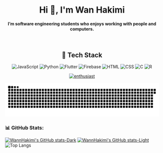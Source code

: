 <h1 align="center">Hi 👋, I'm Wan Hakimi</h1>
<h4 align="center">I’m software engineering students who enjoys working with people and computers.  </h4>
</br>

<div align="center">
<h2 style="font-weight: bold"> 🚀 Tech Stack </h2> 
  
![JavaScript](https://img.shields.io/badge/-JavaScript-F7DF1E?logo=JavaScript&logoColor=white&style=flat)
![Python](https://img.shields.io/badge/-Python-3776AB?logo=Python&logoColor=white&style=flat)
![Flutter](https://img.shields.io/badge/-Flutter-02569B?logo=flutter&logoColor=white&style=flat)
![Firebase](https://img.shields.io/badge/-Firebase-FFCA28?logo=Firebase&logoColor=white&style=flat)
![HTML](https://img.shields.io/badge/-HTML-E34F26?logo=html5&logoColor=white&style=flat)
![CSS](https://img.shields.io/badge/-CSS-1572B6?logo=css3&logoColor=white&style=flat)
![C](https://img.shields.io/badge/-C-A8B9CC?logo=c&logoColor=white&style=flat)
![R](https://img.shields.io/badge/-R-276DC3?logo=r&logoColor=white&style=flat)

</div>


<p align="center"> <a href="https://twitter.com/wannhakimi" target="blank"><img src="https://img.shields.io/twitter/follow/wannhakimi?logo=twitter&style=for-the-badge" alt="enthusiast"/></a> </p>

![snake gif](https://github.com/WannHakimi/WannHakimi/blob/output/github-contribution-grid-snake-dark.svg)


### 📊 GitHub Stats: 

[![WannHakimi's GitHub stats-Dark](https://github-readme-stats.vercel.app/api?username=WannHakimi&show_icons=true&theme=dark&custom_title=WannHakimi#gh-dark-mode-only)](https://github.com/anuraghazra/github-readme-stats#gh-dark-mode-only)
[![WannHakimi's GitHub stats-Light](https://github-readme-stats.vercel.app/api?username=WannHakimi&show_icons=true&theme=default&custom_title=WannHakimi's_Status#gh-light-mode-only)](https://github.com/anuraghazra/github-readme-stats#gh-light-mode-only)</br>
![Top Langs](https://github-readme-stats.vercel.app/api/top-langs/?username=WannHakimi&hide_progress=true)
